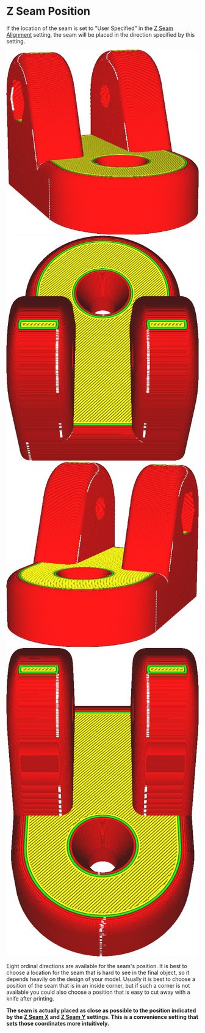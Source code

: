 Z Seam Position
====
If the location of the seam is set to "User Specified" in the [Z Seam Alignment](z_seam_type.md) setting, the seam will be placed in the direction specified by this setting.

<!--screenshot {
"image_path": "z_seam_x_left.png",
"models": [
    {
        "script": "rod_holder.scad",
        "transformation": ["rotateZ(-90)"]
    }
],
"camera_position": [-55, 128, 40],
"settings": {
    "z_seam_type": "back",
    "z_seam_position": "left"
},
"colours": 64
}-->
<!--screenshot {
"image_path": "z_seam_y_back.png",
"models": [
    {
        "script": "rod_holder.scad",
        "transformation": ["rotateZ(-90)"]
    }
],
"camera_position": [0, -77, 130],
"settings": {
    "z_seam_type": "back",
    "z_seam_position": "back"
},
"colours": 64
}-->
<!--screenshot {
"image_path": "z_seam_x_right.png",
"models": [
    {
        "script": "rod_holder.scad",
        "transformation": ["rotateZ(-90)"]
    }
],
"camera_position": [55, 128, 40],
"settings": {
    "z_seam_type": "back",
    "z_seam_position": "right"
},
"colours": 64
}-->
<!--screenshot {
"image_path": "z_seam_y_front.png",
"models": [
    {
        "script": "rod_holder.scad",
        "transformation": ["rotateZ(-90)"]
    }
],
"camera_position": [0, 77, 130],
"settings": {
    "z_seam_type": "back",
    "z_seam_position": "front"
},
"colours": 64
}-->
![The seam is located on the left side](../images/z_seam_x_left.png)
![The seam is located on the back side](../images/z_seam_y_back.png)
![The seam is located on the right side](../images/z_seam_x_right.png)
![The seam is located on the front side](../images/z_seam_y_front.png)

Eight ordinal directions are available for the seam's position. It is best to choose a location for the seam that is hard to see in the final object, so it depends heavily on the design of your model. Usually it is best to choose a position of the seam that is in an inside corner, but if such a corner is not available you could also choose a position that is easy to cut away with a knife after printing.

**The seam is actually placed as close as possible to the position indicated by the [Z Seam X](z_seam_x.md) and [Z Seam Y](z_seam_y.md) settings. This is a convenience setting that sets those coordinates more intuitively.**